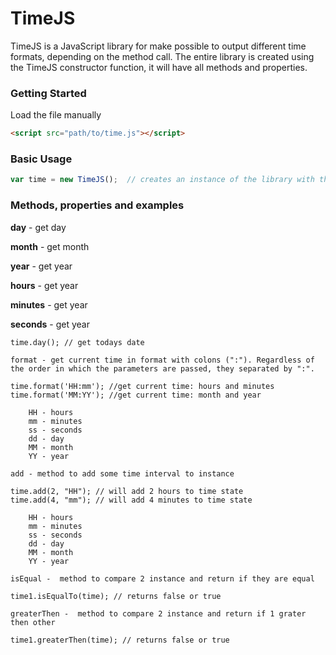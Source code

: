 # TimeJS
TimeJS is a JavaScript library for make possible to output different time formats, depending on the method call. The entire library is created using the TimeJS constructor function, it will have all methods and properties.

### Getting Started
Load the file manually
```html
<script src="path/to/time.js"></script>
```
### Basic Usage
```js
var time = new TimeJS();  // creates an instance of the library with the current date
```
### Methods, properties and examples

**day** - get day

**month** - get month

**year** - get year

**hours** - get year

**minutes** - get year

**seconds** - get year
```
time.day(); // get todays date
```
```
format - get current time in format with colons (":"). Regardless of the order in which the parameters are passed, they separated by ":".

time.format('HH:mm'); //get current time: hours and minutes
time.format('MM:YY'); //get current time: month and year

    HH - hours
    mm - minutes
    ss - seconds
    dd - day
    MM - month
    YY - year
```
```
add - method to add some time interval to instance 

time.add(2, "HH"); // will add 2 hours to time state
time.add(4, "mm"); // will add 4 minutes to time state

    HH - hours
    mm - minutes
    ss - seconds
    dd - day
    MM - month
    YY - year
```
```
isEqual -  method to compare 2 instance and return if they are equal

time1.isEqualTo(time); // returns false or true
```
```
greaterThen -  method to compare 2 instance and return if 1 grater then other

time1.greaterThen(time); // returns false or true
```
